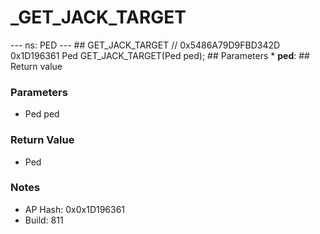 # _GET_JACK_TARGET

--- ns: PED --- ## GET_JACK_TARGET  // 0x5486A79D9FBD342D 0x1D196361 Ped GET_JACK_TARGET(Ped ped);   ## Parameters * **ped**:  ## Return value

### Parameters
* Ped ped

### Return Value
* Ped

### Notes
* AP Hash: 0x0x1D196361
* Build: 811


